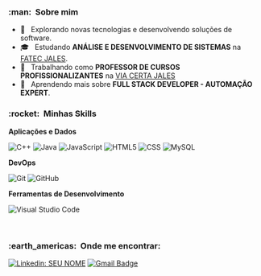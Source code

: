 <h3> :man: &nbsp;Sobre mim </h3>

- 🤔 &nbsp; Explorando novas tecnologias e desenvolvendo soluções de software.
- 🎓 &nbsp; Estudando **ANÁLISE E DESENVOLVIMENTO DE SISTEMAS** na <a href="https://www.fatecjales.edu.br/">FATEC JALES</a>.
- 💼 &nbsp; Trabalhando como **PROFESSOR DE CURSOS PROFISSIONALIZANTES** na <a href="https://viacertacursos.com.br/unidade/jales/">VIA CERTA JALES</a>
- 🌱 &nbsp; Aprendendo mais sobre **FULL STACK DEVELOPER - AUTOMAÇÃO EXPERT**.

<h3> :rocket: &nbsp;Minhas Skills </h3>

**Aplicações e Dados**

  ![C++](https://img.shields.io/badge/-C++-333333?style=flat&logo=C%2B%2B&logoColor=00599C)
  ![Java](https://img.shields.io/badge/-Java-333333?style=flat&logo=Java&logoColor=007396)
  ![JavaScript](https://img.shields.io/badge/-JavaScript-333333?style=flat&logo=javascript)
  ![HTML5](https://img.shields.io/badge/-HTML5-333333?style=flat&logo=HTML5)
  ![CSS](https://img.shields.io/badge/-CSS-333333?style=flat&logo=CSS3&logoColor=1572B6)
  ![MySQL](https://img.shields.io/badge/-MySQL-333333?style=flat&logo=mysql)

**DevOps**

  ![Git](https://img.shields.io/badge/-Git-333333?style=flat&logo=git)
  ![GitHub](https://img.shields.io/badge/-GitHub-333333?style=flat&logo=github)
 

**Ferramentas de Desenvolvimento**

  ![Visual Studio Code](https://img.shields.io/badge/-Visual%20Studio%20Code-333333?style=flat&logo=visual-studio-code&logoColor=007ACC)
 

<br/>


<h3> :earth_americas: &nbsp;Onde me encontrar: </h3> 

[![Linkedin: SEU NOME](https://img.shields.io/badge/-USERNAME-blue?style=flat-square&logo=Linkedin&logoColor=white&link=https://www.linkedin.com/in/paulo-davi-freitas-da-costa-6b2a5818b/)](https://www.linkedin.com/in/paulo-davi-freitas-da-costa-6b2a5818b/)
[![Gmail Badge](https://img.shields.io/badge/-p.davii.f@gmail.com-006bed?style=flat-square&logo=Gmail&logoColor=white&link=mailto:p.davii.f@gmail.com)](mailto:p.davii.f@gmail.com)


